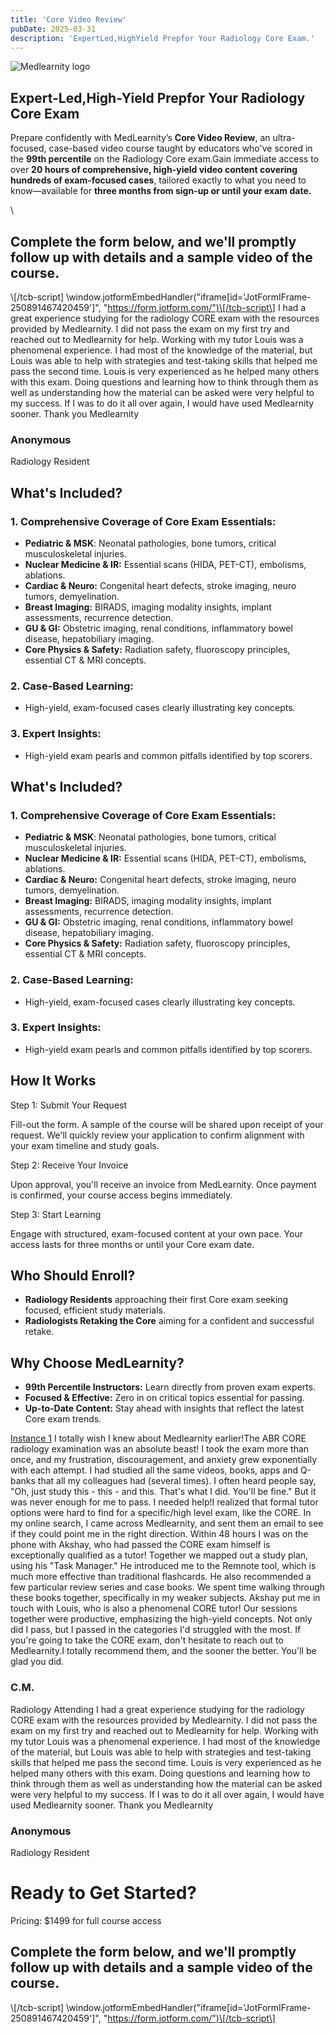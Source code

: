 ```yaml
---
title: 'Core Video Review'
pubDate: 2025-03-31
description: 'ExpertLed,HighYield Prepfor Your Radiology Core Exam.'
---
```


![Medlearnity logo](https://i2xfwztd2ksbegse.public.blob.vercel-storage.com/wp/2020/08/logo_Med_Learnity.svg 'logo_Med_Learnity')

## Expert-Led,High-Yield Prepfor Your Radiology Core Exam

Prepare confidently with MedLearnity’s **Core Video Review**, an ultra-focused, case-based video course taught by educators who've scored in the **99th percentile** on the Radiology Core exam.Gain immediate access to over **20 hours of comprehensive, high-yield video content covering hundreds of exam-focused cases**, tailored exactly to what you need to know—available for **three months from sign-up or until your exam date.**

\

## Complete the form below, and we'll promptly follow up with details and a sample video of the course.

\\[/tcb-script\] \window.jotformEmbedHandler("iframe\[id='JotFormIFrame-250891467420459'\]", "https://form.jotform.com/")\[/tcb-script\]
I had a great experience studying for the radiology CORE exam with the resources provided by Medlearnity. I did not pass the exam on my first try and reached out to Medlearnity for help. Working with my tutor Louis was a phenomenal experience. I had most of the knowledge of the material, but Louis was able to help with strategies and test-taking skills that helped me pass the second time. Louis is very experienced as he helped many others with this exam. Doing questions and learning how to think through them as well as understanding how the material can be asked were very helpful to my success. If I was to do it all over again, I would have used Medlearnity sooner. Thank you Medlearnity

### Anonymous

Radiology Resident

## What's Included?

### 1\. Comprehensive Coverage of Core Exam Essentials:

- **Pediatric & MSK**: Neonatal pathologies, bone tumors, critical musculoskeletal injuries.
- **Nuclear Medicine & IR:** Essential scans (HIDA, PET-CT), embolisms, ablations.
- **Cardiac & Neuro:** Congenital heart defects, stroke imaging, neuro tumors, demyelination.
- **Breast Imaging:** BIRADS, imaging modality insights, implant assessments, recurrence detection.
- **GU & GI:** Obstetric imaging, renal conditions, inflammatory bowel disease, hepatobiliary imaging.
- **Core Physics & Safety:** Radiation safety, fluoroscopy principles, essential CT & MRI concepts.

### 2\. Case-Based Learning:

- High-yield, exam-focused cases clearly illustrating key concepts.

### 3\. Expert Insights:

- High-yield exam pearls and common pitfalls identified by top scorers.

## What's Included?

### 1\. Comprehensive Coverage of Core Exam Essentials:

- **Pediatric & MSK**: Neonatal pathologies, bone tumors, critical musculoskeletal injuries.
- **Nuclear Medicine & IR:** Essential scans (HIDA, PET-CT), embolisms, ablations.
- **Cardiac & Neuro:** Congenital heart defects, stroke imaging, neuro tumors, demyelination.
- **Breast Imaging:** BIRADS, imaging modality insights, implant assessments, recurrence detection.
- **GU & GI:** Obstetric imaging, renal conditions, inflammatory bowel disease, hepatobiliary imaging.
- **Core Physics & Safety:** Radiation safety, fluoroscopy principles, essential CT & MRI concepts.

### 2\. Case-Based Learning:

- High-yield, exam-focused cases clearly illustrating key concepts.

### 3\. Expert Insights:

- High-yield exam pearls and common pitfalls identified by top scorers.

## **How It Works**

Step 1: Submit Your Request

Fill-out the form. A sample of the course will be shared upon receipt of your request. We'll quickly review your application to confirm alignment with your exam timeline and study goals.

Step 2: Receive Your Invoice

Upon approval, you'll receive an invoice from MedLearnity. Once payment is confirmed, your course access begins immediately.

Step 3: Start Learning

Engage with structured, exam-focused content at your own pace. Your access lasts for three months or until your Core exam date.

## Who Should Enroll?

- **Radiology Residents** approaching their first Core exam seeking focused, efficient study materials.
- **Radiologists Retaking the Core** aiming for a confident and successful retake.

## Why Choose MedLearnity?

- **99th Percentile Instructors:** Learn directly from proven exam experts.
- **Focused & Effective:** Zero in on critical topics essential for passing.
- **Up-to-Date Content:** Stay ahead with insights that reflect the latest Core exam trends.

[Instance 1](#)
I totally wish I knew about Medlearnity earlier!The ABR CORE radiology examination was an absolute beast! I took the exam more than once, and my frustration, discouragement, and anxiety grew exponentially with each attempt. I had studied all the same videos, books, apps and Q-banks that all my colleagues had (several times). I often heard people say, "Oh, just study this - this - and this. That's what I did. You'll be fine." But it was never enough for me to pass. I needed help!I realized that formal tutor options were hard to find for a specific/high level exam, like the CORE. In my online search, I came across Medlearnity, and sent them an email to see if they could point me in the right direction. Within 48 hours I was on the phone with Akshay, who had passed the CORE exam himself is exceptionally qualified as a tutor! Together we mapped out a study plan, using his "Task Manager." He introduced me to the Remnote tool, which is much more effective than traditional flashcards. He also recommended a few particular review series and case books. We spent time walking through these books together, specifically in my weaker subjects. Akshay put me in touch with Louis, who is also a phenomenal CORE tutor! Our sessions together were productive, emphasizing the high-yield concepts. Not only did I pass, but I passed in the categories I'd struggled with the most. If you're going to take the CORE exam, don't hesitate to reach out to Medlearnity.I totally recommend them, and the sooner the better. You'll be glad you did.

### C.M.

Radiology Attending
I had a great experience studying for the radiology CORE exam with the resources provided by Medlearnity. I did not pass the exam on my first try and reached out to Medlearnity for help. Working with my tutor Louis was a phenomenal experience. I had most of the knowledge of the material, but Louis was able to help with strategies and test-taking skills that helped me pass the second time. Louis is very experienced as he helped many others with this exam. Doing questions and learning how to think through them as well as understanding how the material can be asked were very helpful to my success. If I was to do it all over again, I would have used Medlearnity sooner. Thank you Medlearnity

### Anonymous

Radiology Resident

# Ready to Get Started?

Pricing: $1499 for full course access

## Complete the form below, and we'll promptly follow up with details and a sample video of the course.

\\[/tcb-script\] \window.jotformEmbedHandler("iframe\[id='JotFormIFrame-250891467420459'\]", "https://form.jotform.com/")\[/tcb-script\]
